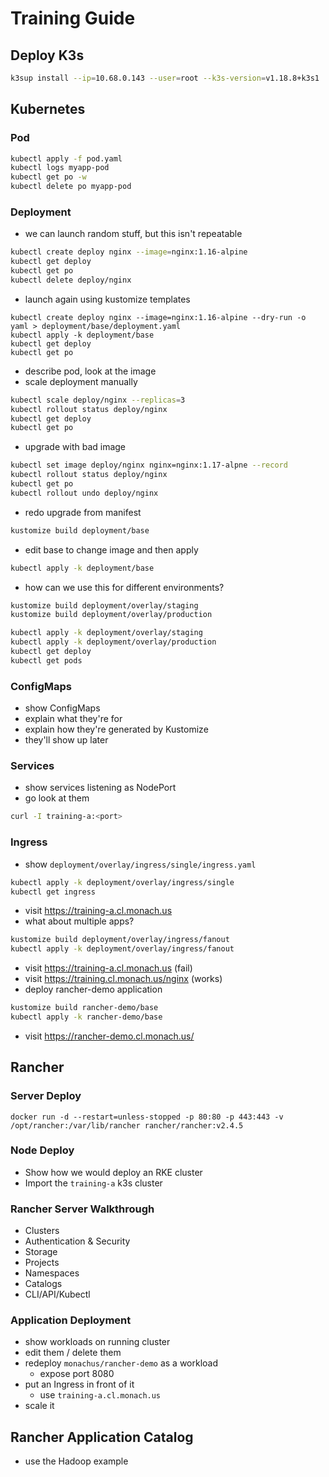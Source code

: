 # Training Guide

## Deploy K3s

```bash
k3sup install --ip=10.68.0.143 --user=root --k3s-version=v1.18.8+k3s1
```

## Kubernetes

### Pod

``` bash
kubectl apply -f pod.yaml
kubectl logs myapp-pod
kubectl get po -w
kubectl delete po myapp-pod
```

### Deployment

- we can launch random stuff, but this isn't repeatable

``` bash
kubectl create deploy nginx --image=nginx:1.16-alpine
kubectl get deploy
kubectl get po
kubectl delete deploy/nginx
```

- launch again using kustomize templates

```
kubectl create deploy nginx --image=nginx:1.16-alpine --dry-run -o yaml > deployment/base/deployment.yaml
kubectl apply -k deployment/base
kubectl get deploy
kubectl get po
```

- describe pod, look at the image
- scale deployment manually

``` bash
kubectl scale deploy/nginx --replicas=3
kubectl rollout status deploy/nginx
kubectl get deploy
kubectl get po
```

- upgrade with bad image

``` bash
kubectl set image deploy/nginx nginx=nginx:1.17-alpne --record
kubectl rollout status deploy/nginx
kubectl get po
kubectl rollout undo deploy/nginx
```

- redo upgrade from manifest

``` bash
kustomize build deployment/base
```

- edit base to change image and then apply

```bash
kubectl apply -k deployment/base
```

- how can we use this for different environments?

```bash
kustomize build deployment/overlay/staging
kustomize build deployment/overlay/production

kubectl apply -k deployment/overlay/staging
kubectl apply -k deployment/overlay/production
kubectl get deploy
kubectl get pods
```

### ConfigMaps

- show ConfigMaps
- explain what they're for
- explain how they're generated by Kustomize
- they'll show up later

### Services

- show services listening as NodePort
- go look at them

``` bash
curl -I training-a:<port>
```

### Ingress

- show `deployment/overlay/ingress/single/ingress.yaml`

``` bash
kubectl apply -k deployment/overlay/ingress/single
kubectl get ingress
```

- visit <https://training-a.cl.monach.us>
- what about multiple apps?

``` bash
kustomize build deployment/overlay/ingress/fanout
kubectl apply -k deployment/overlay/ingress/fanout 
```

- visit <https://training-a.cl.monach.us> (fail)
- visit <https://training.cl.monach.us/nginx> (works)
- deploy rancher-demo application

```bash
kustomize build rancher-demo/base
kubectl apply -k rancher-demo/base
```

- visit <https://rancher-demo.cl.monach.us/>

## Rancher

### Server Deploy

```
docker run -d --restart=unless-stopped -p 80:80 -p 443:443 -v /opt/rancher:/var/lib/rancher rancher/rancher:v2.4.5
```

### Node Deploy

- Show how we would deploy an RKE cluster
- Import the `training-a` k3s cluster

### Rancher Server Walkthrough

- Clusters
- Authentication & Security
- Storage
- Projects
- Namespaces
- Catalogs
- CLI/API/Kubectl

### Application Deployment

- show workloads on running cluster
- edit them / delete them
- redeploy `monachus/rancher-demo` as a workload
    - expose port 8080
- put an Ingress in front of it
    - use `training-a.cl.monach.us`
- scale it

## Rancher Application Catalog

- use the Hadoop example
